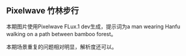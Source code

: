 ## Pixelwave 竹林步行

本期图片使用Pixelwave FLux.1 dev生成，提示词为a man wearing Hanfu walking on a path between bamboo forest。

本期场景重复的问题相对明显，解析度还可以。
